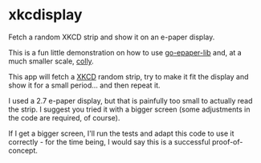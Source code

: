 # xkcdisplay
Fetch a random XKCD strip and show it on an e-paper display.

This is a fun little demonstration on how to use [go-epaper-lib](github.com/otaviokr/go-epaper-lib) and, at a much smaller scale, [colly](github.com/gocolly/colly).

This app will fetch a [XKCD](xkcd.com) random strip, try to make it fit the display and show it for a small period... and then repeat it.

I used a 2.7 e-paper display, but that is painfully too small to actually read the strip. I suggest you tried it with a bigger screen (some adjustments in the code are required, of course).

If I get a bigger screen, I'll run the tests and adapt this code to use it correctly - for the time being, I would say this is a successful proof-of-concept.
